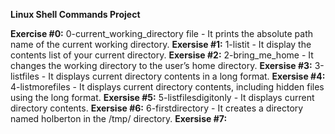 **Linux Shell Commands Project**

**Exercise #0:** 0-current_working_directory file - It prints the absolute path name of the current working directory.
**Exersise #1:** 1-listit - It display the contents list of your current directory.
**Exersise #2:** 2-bring_me_home - It changes the working directory to the user’s home directory.
**Exersise #3:** 3-listfiles - It displays current directory contents in a long format.
**Exersise #4:** 4-listmorefiles - It displays current directory contents, including hidden files using the long format.
**Exersise #5:** 5-listfilesdigitonly - It displays current directory contents.
**Exersise #6:** 6-firstdirectory - It creates a directory named holberton in the /tmp/ directory.
**Exersise #7:**  
 
